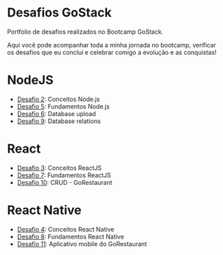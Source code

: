 # Desafios GoStack
Portfolio de desafios realizados no Bootcamp GoStack.

Aqui você pode acompanhar toda a minha jornada no bootcamp, verificar os desafios que eu concluí e celebrar comigo a evolução e as conquistas!

# NodeJS
* [Desafio 2](https://github.com/felipeapellegrini/conceitos-nodejs): Conceitos Node.js
* [Desafio 5](https://github.com/felipeapellegrini/desafio05-gostack): Fundamentos Node.js
* [Desafio 6](https://github.com/felipeapellegrini/desafio-6-goStack): Database upload
* [Desafio 9](https://github.com/felipeapellegrini/desafio_database_relations): Database relations

# React
* [Desafio 3](https://github.com/felipeapellegrini/frontend-reactjs-gostack): Conceitos ReactJS
* [Desafio 7](https://github.com/felipeapellegrini/desafio-7-gostack): Fundamentos ReactJS
* [Desafio 10](https://github.com/felipeapellegrini/desafio-10-GoRestaurant): CRUD - GoRestaurant

# React Native
* [Desafio 4](https://github.com/felipeapellegrini/mobile-reactnative-f01): Conceitos React Native
* [Desafio 8](https://github.com/felipeapellegrini/appgomarketplace): Fundamentos React Native
* [Desafio 11](https://github.com/felipeapellegrini/gorestaurant-mobile): Aplicativo mobile do GoRestaurant
